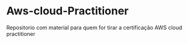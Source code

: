 # Aws-cloud-Practitioner
Repositorio com material para quem for tirar a certificação AWS cloud practitioner
